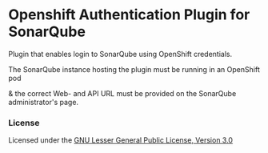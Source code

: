 Openshift Authentication Plugin for SonarQube
==========

Plugin that enables login to SonarQube using OpenShift credentials. 

The SonarQube instance hosting the plugin must be running in an OpenShift pod

& the correct Web- and API URL must be provided on the SonarQube administrator's page.

### License

Licensed under the [GNU Lesser General Public License, Version 3.0](http://www.gnu.org/licenses/lgpl.txt)